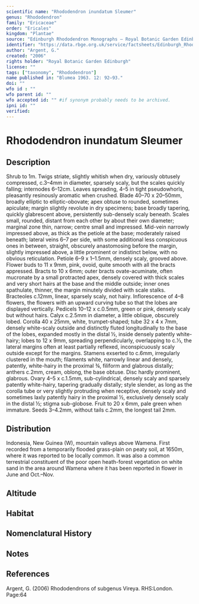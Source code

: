 ```yaml
---
scientific name: "Rhododendron inundatum Sleumer"
genus: "Rhododendron"
family: "Ericaceae"
order: "Ericales"
kingdom: "Plantae"
source: "Edinburgh Rhododendron Monographs – Royal Botanic Garden Edinburgh"
identifier: "https://data.rbge.org.uk/service/factsheets/Edinburgh_Rhododendron_Monographs.xhtml"
author: "Argent, G."
created: "2006"
rights holder: "Royal Botanic Garden Edinburgh"
license: ""
tags: ["taxonomy", "Rhododendron"]
name published in: "Blumea 1963. 12: 92–93."
doi: ""
wfo id : ""
wfo parent id: ""
wfo accepted id: "" #if synonym probably needs to be archived.                      
ipni id: ""
verified:
---
```


                       

# Rhododendron inundatum Sleumer

## Description
Shrub to 1m. Twigs striate, slightly whitish when dry, variously obtusely compressed, c.3–4mm in diameter, sparsely scaly, but the scales quickly falling; internodes 6–12cm. Leaves spreading, 4–5 in tight pseudowhorls, pleasantly resinously aromatic when crushed. Blade 40–70 x 20–50mm, broadly elliptic to elliptic-obovate; apex obtuse to rounded, sometimes apiculate; margin slightly revolute in dry specimens; base broadly tapering, quickly glabrescent above, persistently sub-densely scaly beneath. Scales small, rounded, distant from each other by about their own diameter; marginal zone thin, narrow; centre small and impressed. Mid-vein narrowly impressed above, as thick as the petiole at the base; moderately raised beneath; lateral veins 6–7 per side, with some additional less conspicuous ones in between, straight, obscurely anastomosing before the margin, slightly impressed above, a little prominent or indistinct below, with no obvious reticulation. Petiole 6–9 x 1–1.5mm, densely scaly, grooved above. Flower buds to 11 x 9mm, pink, ovoid, quite smooth with all the bracts appressed. Bracts to 10 x 6mm; outer bracts ovate-acuminate, often mucronate by a small protracted apex, densely covered with thick scales and very short hairs at the base and the middle outside; inner ones spathulate, thinner, the margin minutely divided with scale stalks. Bracteoles c.12mm, linear, sparsely scaly, not hairy. Inflorescence of 4–8 flowers, the flowers with an upward curving tube so that the lobes are displayed vertically. Pedicels 10–12 x c.0.5mm, green or pink, densely scaly but without hairs. Calyx c.2.5mm in diameter, a little oblique, obscurely lobed. Corolla 40 x 25mm, white, trumpet-shaped; tube 32 x 4 x 7mm, densely white-scaly outside and distinctly fluted longitudinally to the base of the lobes, expanded mostly in the distal ½, inside densely patently white-hairy; lobes to 12 x 9mm, spreading perpendicularly, overlapping to c.1⁄3, the lateral margins often at least partially reflexed, inconspicuously scaly outside except for the margins. Stamens exserted to c.6mm, irregu­larly clustered in the mouth; filaments white, narrowly linear and densely, patently, white-hairy in the proximal ¾, filiform and glabrous distally; anthers c.2mm, cream, oblong, the base obtuse. Disc hardly prominent, glabrous. Ovary 4–5 x c.1.5mm, sub-cylindrical, densely scaly and sparsely patently white-hairy, tapering gradually distally; style slender, as long as the corolla tube or very slightly protruding when receptive, densely scaly and sometimes laxly patently hairy in the proximal ½, exclusively densely scaly in the distal ½; stigma sub-globose. Fruit to 20 x 6mm, pale green when immature. Seeds 3–4.2mm, without tails c.2mm, the longest tail 2mm.

## Distribution
Indonesia, New Guinea (W), mountain valleys above Wamena. First recorded from a temporarily flooded grass-plain on peaty soil, at 1650m, where it was reported to be locally common. It was also a common terrestrial constituent of the poor open heath-forest vegetation on white sand in the area around Wamena where it has been reported in flower in June and Oct.–Nov.

## Altitude


## Habitat


## Nomenclatural History

                       
## Notes


## References

Argent, G. (2006) Rhododendrons of subgenus Vireya. RHS:London. Page:64
